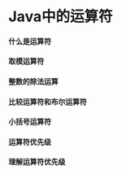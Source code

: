 # Java中的运算符

#### 什么是运算符



#### 取模运算符

#### 整数的除法运算

#### 比较运算符和布尔运算符

#### 小括号运算符

#### 运算符优先级

#### 理解运算符优先级




